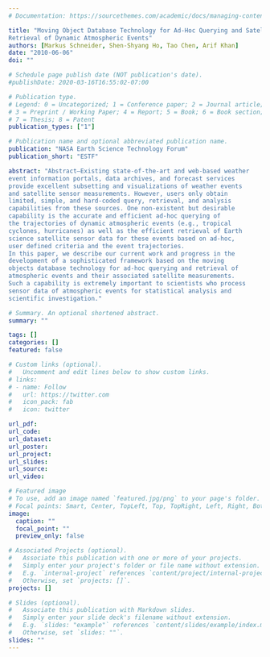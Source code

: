```yaml
---
# Documentation: https://sourcethemes.com/academic/docs/managing-content/

title: "Moving Object Database Technology for Ad-Hoc Querying and Satellite Data
Retrieval of Dynamic Atmospheric Events"
authors: [Markus Schneider, Shen-Shyang Ho, Tao Chen, Arif Khan]
date: "2010-06-06"
doi: ""

# Schedule page publish date (NOT publication's date).
#publishDate: 2020-03-16T16:55:02-07:00

# Publication type.
# Legend: 0 = Uncategorized; 1 = Conference paper; 2 = Journal article;
# 3 = Preprint / Working Paper; 4 = Report; 5 = Book; 6 = Book section;
# 7 = Thesis; 8 = Patent
publication_types: ["1"]

# Publication name and optional abbreviated publication name.
publication: "NASA Earth Science Technology Forum"
publication_short: "ESTF"

abstract: "Abstract—Existing state-of-the-art and web-based weather
event information portals, data archives, and forecast services
provide excellent subsetting and visualizations of weather events
and satellite sensor measurements. However, users only obtain
limited, simple, and hard-coded query, retrieval, and analysis
capabilities from these sources. One non-existent but desirable
capability is the accurate and efficient ad-hoc querying of
the trajectories of dynamic atmospheric events (e.g., tropical
cyclones, hurricanes) as well as the efficient retrieval of Earth
science satellite sensor data for these events based on ad-hoc,
user defined criteria and the event trajectories.
In this paper, we describe our current work and progress in the
development of a sophisticated framework based on the moving
objects database technology for ad-hoc querying and retrieval of
atmospheric events and their associated satellite measurements.
Such a capability is extremely important to scientists who process
sensor data of atmospheric events for statistical analysis and
scientific investigation."

# Summary. An optional shortened abstract.
summary: ""

tags: []
categories: []
featured: false

# Custom links (optional).
#   Uncomment and edit lines below to show custom links.
# links:
# - name: Follow
#   url: https://twitter.com
#   icon_pack: fab
#   icon: twitter

url_pdf:
url_code:
url_dataset:
url_poster:
url_project:
url_slides:
url_source:
url_video:

# Featured image
# To use, add an image named `featured.jpg/png` to your page's folder. 
# Focal points: Smart, Center, TopLeft, Top, TopRight, Left, Right, BottomLeft, Bottom, BottomRight.
image:
  caption: ""
  focal_point: ""
  preview_only: false

# Associated Projects (optional).
#   Associate this publication with one or more of your projects.
#   Simply enter your project's folder or file name without extension.
#   E.g. `internal-project` references `content/project/internal-project/index.md`.
#   Otherwise, set `projects: []`.
projects: []

# Slides (optional).
#   Associate this publication with Markdown slides.
#   Simply enter your slide deck's filename without extension.
#   E.g. `slides: "example"` references `content/slides/example/index.md`.
#   Otherwise, set `slides: ""`.
slides: ""
---
```

